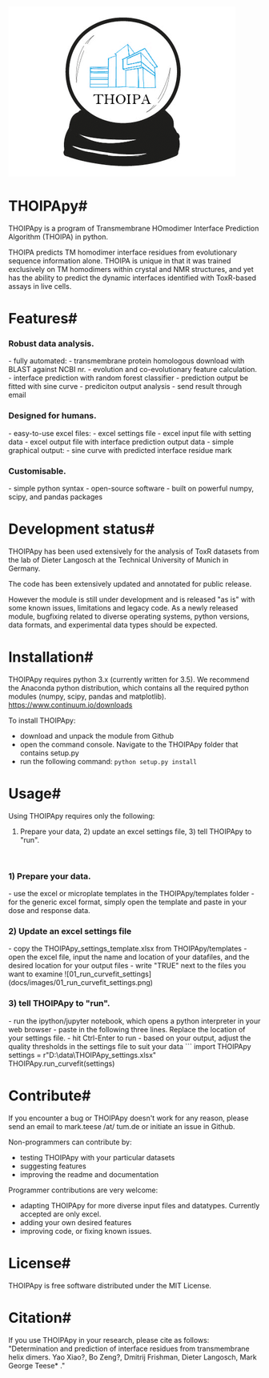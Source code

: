 ![THOIPApy logo](docs/logo/THOIPApy_logo.png)

# THOIPApy#
THOIPApy is a program of Transmembrane HOmodimer Interface Prediction Algorithm (THOIPA) in python.

THOIPA predicts TM homodimer interface residues from evolutionary sequence information alone. THOIPA is unique in that it
was trained exclusively on TM homodimers within crystal and NMR structures, and yet has the ability to predict
the dynamic interfaces identified with ToxR-based assays in live cells.


# Features#
<h3>Robust data analysis.</h3>
 - fully automated:
  - transmembrane protein homologous download with BLAST against NCBI nr.
  - evolution and co-evolutionary feature calculation.
  - interface prediction with random forest classifier
  - prediction output be fitted with sine curve
  - prediciton output analysis
 - send result through email

<h3>Designed for humans.</h3>
 - easy-to-use excel files:
  - excel settings file
  - excel input file with setting data
  - excel output file with interface prediction output data
 - simple graphical output:
  - sine curve with predicted interface residue mark

<h3>Customisable.</h3>
 - simple python syntax
 - open-source software
 - built on powerful numpy, scipy, and pandas packages

# Development status#

THOIPApy has been used extensively for the analysis of ToxR datasets from the lab of Dieter Langosch at the Technical University of Munich in Germany.

The code has been extensively updated and annotated for public release.

However the module is still under development and is released "as is" with some known issues, limitations and legacy code. As a newly released module, bugfixing related to diverse operating systems, python versions, data formats, and experimental data types should be expected.

# Installation#

THOIPApy requires python 3.x (currently written for 3.5). We recommend the Anaconda python distribution, which contains all the required python modules (numpy, scipy, pandas and matplotlib).
https://www.continuum.io/downloads

To install THOIPApy:
 - download and unpack the module from Github
 - open the command console. Navigate to the THOIPApy folder that contains setup.py
 - run the following command:
   `python setup.py install`

# Usage#
Using THOIPApy requires only the following:
1) Prepare your data, 2) update an excel settings file, 3) tell THOIPApy to "run".
<br />
<h3>1) Prepare your data.</h3>
 - use the excel or microplate templates in the THOIPApy/templates folder
 - for the generic excel format, simply open the template and paste in your dose and response data.

<h3>2) Update an excel settings file</h3>
 - copy the THOIPApy_settings_template.xlsx from THOIPApy/templates
 - open the excel file, input the name and location of your datafiles, and the desired location for your output files
 - write "TRUE" next to the files you want to examine
![01_run_curvefit_settings](docs/images/01_run_curvefit_settings.png)

<h3>3) tell THOIPApy to "run".</h3>
 - run the ipython/jupyter notebook, which opens a python interpreter in your web browser
 - paste in the following three lines. Replace the location of your settings file.
 - hit Ctrl-Enter to run
 - based on your output, adjust the quality thresholds in the settings file to suit your data
```
import THOIPApy
settings = r"D:\data\THOIPApy_settings.xlsx"
THOIPApy.run_curvefit(settings)

# Contribute#
If you encounter a bug or THOIPApy doesn't work for any reason, please send an email to mark.teese /at/ tum.de or initiate an issue in Github.

Non-programmers can contribute by:
 - testing THOIPApy with your particular datasets
 - suggesting features
 - improving the readme and documentation

Programmer contributions are very welcome:
 - adapting THOIPApy for more diverse input files and datatypes. Currently accepted are only excel.
 - adding your own desired features
 - improving code, or fixing known issues.

# License#
THOIPApy is free software distributed under the MIT License.

# Citation#
If you use THOIPApy in your research, please cite as follows:
"Determination and prediction of interface residues from transmembrane helix dimers. Yao Xiao?, Bo Zeng?, Dmitrij Frishman, Dieter Langosch, Mark George Teese*
."
